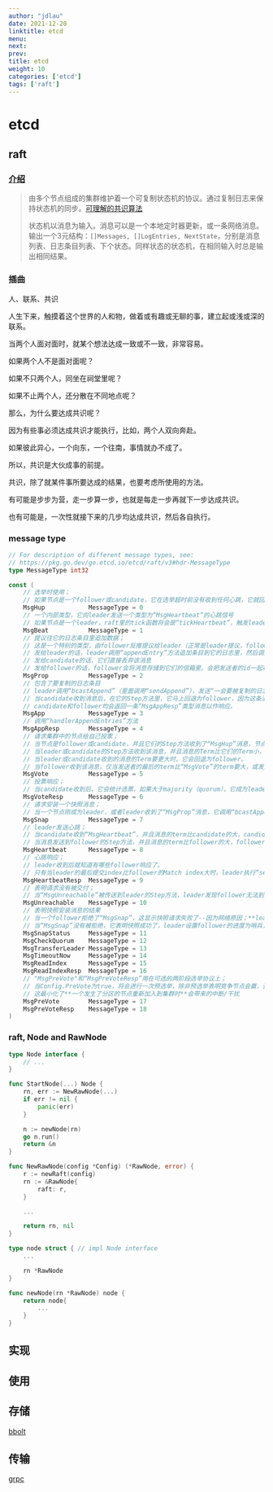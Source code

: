 ```yaml
---
author: "jdlau"
date: 2021-12-20
linktitle: etcd
menu:
next:
prev:
title: etcd
weight: 10
categories: ['etcd']
tags: ['raft']
---
```


# etcd

## raft

### [介绍](https://pkg.go.dev/go.etcd.io/etcd/raft/v3#section-readme)

> 由多个节点组成的集群维护着一个可复制状态机的协议。通过复制日志来保持状态机的同步。[可理解的共识算法](https://raft.github.io/raft.pdf)
>
> 状态机以消息为输入。消息可以是一个本地定时器更新，或一条网络消息。输出一个3元结构：`[]Messages, []LogEntries, NextState`，分别是消息列表、日志条目列表、下个状态。同样状态的状态机，在相同输入时总是输出相同结果。

### 插曲

人、联系、共识

人生下来，触摸着这个世界的人和物，做着或有趣或无聊的事，建立起或浅或深的联系。

当两个人面对面时，就某个想法达成一致或不一致，非常容易。

如果两个人不是面对面呢？

如果不只两个人，同坐在祠堂里呢？

如果不止两个人，还分散在不同地点呢？

那么，为什么要达成共识呢？

因为有些事必须达成共识才能执行，比如，两个人双向奔赴。

如果彼此异心，一个向东，一个往南，事情就办不成了。

所以，共识是大伙成事的前提。

共识，除了就某件事所要达成的结果，也要考虑所使用的方法。

有可能是步步为营，走一步算一步，也就是每走一步再就下一步达成共识。

也有可能是，一次性就接下来的几步均达成共识，然后各自执行。

### message type

```go
// For description of different message types, see:
// https://pkg.go.dev/go.etcd.io/etcd/raft/v3#hdr-MessageType
type MessageType int32

const (
    // 选举时使用；
    // 如果节点是一个follower或candidate，它在选举超时前没有收到任何心跳，它就回传递MsgHup消息给它自己的Step方法，然后成为（或保持）一个candidate从而开启一个新的选举
	MsgHup            MessageType = 0
    // 一个内部类型，它向leader发送一个类型为“MsgHeartbeat”的心跳信号
    // 如果节点是一个leader，raft里的tick函数将会是“tickHeartbeat”，触发leader周期性地发送“MsgHeartbeat”消息给它的followers
	MsgBeat           MessageType = 1
    // 提议往它的日志条目里追加数据；
    // 这是一个特别的类型，由follower反推提议给leader（正常是leader提议，follower执行）；
    // 发给leader的话，leader调用“appendEntry”方法追加条目到它的日志里，然后调用“bcastAppend”方法发送这些条目给它的远端节点；
    // 发给candidate的话，它们直接丢弃该消息
    // 发给follower的话，follower会将消息存储到它们的信箱里。会把发送者的id一起存储，然后转发给leader。
	MsgProp           MessageType = 2
    // 包含了要复制的日志条目
    // leader调用“bcastAppend”（里面调用“sendAppend”），发送“一会要被复制的日志”消息；
    // 当candidate收到消息后，在它的Step方法里，它马上回退为follower，因为这条消息表明已经存在一个有效leader了。
    // candidate和follower均会返回一条“MsgAppResp”类型消息以作响应。
	MsgApp            MessageType = 3
    // 调用“handlerAppendEntries”方法
	MsgAppResp        MessageType = 4
    // 请求集群中的节点给自己投票；
    // 当节点是follower或candidate，并且它们的Step方法收到了“MsgHup”消息，节点调用“campaign”方法去提议自己成为一个leader。一旦“campaign”方法被调用，节点成为candidate，并发送“MsgVote”给集群中的远端节点请求投票。
    // 当leader或candidate的Step方法收到该消息，并且消息的Term比它们的Term小，“MsgVote”将被拒绝。
    // 当leader或candidate收到的消息的Term要更大时，它会回退为follower。
    // 当follower收到该消息，仅当发送者的最后的term比“MsgVote”的term要大，或发送者的最后term等于“MsgVote”的term（但发送者的最后提交index大于等于follower的），
	MsgVote           MessageType = 5
    // 投票响应；
    // 当candidate收到后，它会统计选票，如果大于majority（quorum），它成为leader并调用“bcastAppend”。如果candidate收到大量的否决票，它将回退到follower
	MsgVoteResp       MessageType = 6
    // 请求安装一个快照消息；
    // 当一个节点刚成为leader，或者leader收到了“MsgProp”消息，它调用“bcastAppend”方法（里面再调用“sendAppend”）方法到每个follower。在“sendAppend”方法里，如果一个leader获取term或条目失败了，leader通过"MsgSnap"消息请求快照。
	MsgSnap           MessageType = 7
    // leader发送心跳；
    // 当candidate收到“MsgHeartbeat”，并且消息的term比candidate的大，candidate回退到follower并且更新它的提交index为这次心跳里的值。然后candidate发送消息到它的信箱。
    // 当消息发送到follower的Step方法，并且消息的term比follower的大，follower更新它的leader id
	MsgHeartbeat      MessageType = 8
    // 心跳响应；
    // leader收到后就知道有哪些follower响应了。
    // 只有当leader的最后提交index比follower的Match index大时，leader执行“sendAppend”方法
	MsgHeartbeatResp  MessageType = 9
    // 表明请求没有被交付；
    // 当“MsgUnreachable”被传送到leader的Step方法，leader发现follower无法到达，很有可能“MsgApp”都丢失了。当follower的进度状态为复制时，leader设置它回probe（哨兵）
	MsgUnreachable    MessageType = 10
    // 表明快照安装消息的结果
    // 当一个follower拒绝了“MsgSnap”，这显示快照请求失败了--因为网络原因；**leader认为follower成为哨兵了**?(Then leader considers follower's progress as probe.)；
    // 当“MsgSnap”没有被拒绝，它表明快照成功了，leader设置follower的进度为哨兵，并恢复它的日志复制
	MsgSnapStatus     MessageType = 11
	MsgCheckQuorum    MessageType = 12
	MsgTransferLeader MessageType = 13
	MsgTimeoutNow     MessageType = 14
	MsgReadIndex      MessageType = 15
	MsgReadIndexResp  MessageType = 16
    // "MsgPreVote"和“MsgPreVoteResp”用在可选的两阶段选举协议上；
    // 当Config.PreVote为true，将会进行一次预选举，除非预选举表明竞争节点会赢，否则没有节点会增加它们的term值。
    // 这最小化了**一个发生了分区的节点重新加入到集群时**会带来的中断/干扰
	MsgPreVote        MessageType = 17
	MsgPreVoteResp    MessageType = 18
)
```

### raft, Node and RawNode

```go
type Node interface {
    // ...
}

func StartNode(...) Node {
    rn, err := NewRawNode(...)
	if err != nil {
		panic(err)
	}

    n := newNode(rn)
    go n.run()
    return &n
}

func NewRawNode(config *Config) (*RawNode, error) {
    r := newRaft(config)
    rn := &RawNode{
        raft: r,
    }

    ...

    return rn, nil
}

type node struct { // impl Node interface
    ...

    rn *RawNode
}

func newNode(rn *RawNode) node {
    return node{
        ...
    }
}
```

## 实现

## 使用

## 存储

[bbolt](go.etcd.io/bbolt)

## 传输

[grpc](google.golang.org/grpc)
